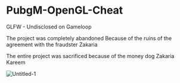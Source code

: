 # PubgM-OpenGL-Cheat
GLFW - Undisclosed on Gameloop


The project was completely abandoned
Because of the ruins of the agreement with the fraudster Zakaria



The entire project was sacrificed because of the money dog Zakaria Kareem

![Untitled-1](https://github.com/3xx/PubgM-OpenGL-Cheat/assets/25783105/7bd589c0-c834-4be3-a634-17d451a7d0c4)
